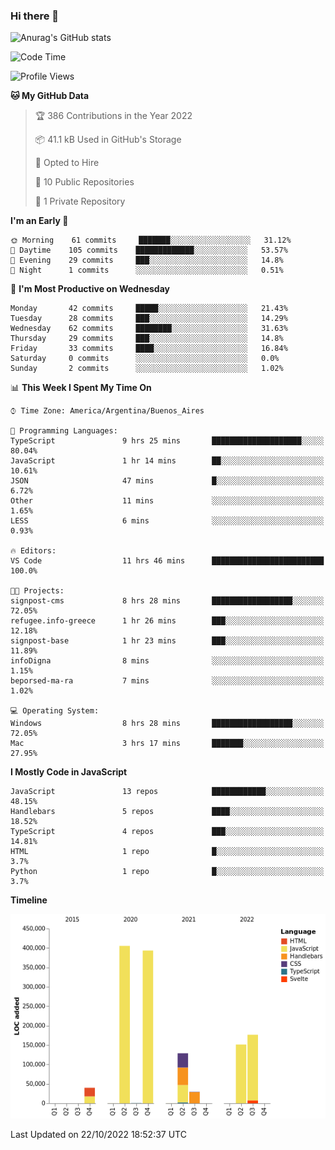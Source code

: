 ### Hi there 👋

![Anurag's GitHub stats](https://github-readme-stats.vercel.app/api?username=guiso92&count_private=true&show_icons=true&theme=dracula)

<!--START_SECTION:waka-->
![Code Time](http://img.shields.io/badge/Code%20Time-50%20hrs%2036%20mins-blue)

![Profile Views](http://img.shields.io/badge/Profile%20Views-6-blue)

**🐱 My GitHub Data** 

> 🏆 386 Contributions in the Year 2022
 > 
> 📦 41.1 kB Used in GitHub's Storage 
 > 
> 💼 Opted to Hire
 > 
> 📜 10 Public Repositories 
 > 
> 🔑 1 Private Repository 
 > 
**I'm an Early 🐤** 

```text
🌞 Morning    61 commits     ███████░░░░░░░░░░░░░░░░░░   31.12% 
🌆 Daytime    105 commits    █████████████░░░░░░░░░░░░   53.57% 
🌃 Evening    29 commits     ███░░░░░░░░░░░░░░░░░░░░░░   14.8% 
🌙 Night      1 commits      ░░░░░░░░░░░░░░░░░░░░░░░░░   0.51%

```
📅 **I'm Most Productive on Wednesday** 

```text
Monday       42 commits     █████░░░░░░░░░░░░░░░░░░░░   21.43% 
Tuesday      28 commits     ███░░░░░░░░░░░░░░░░░░░░░░   14.29% 
Wednesday    62 commits     ████████░░░░░░░░░░░░░░░░░   31.63% 
Thursday     29 commits     ███░░░░░░░░░░░░░░░░░░░░░░   14.8% 
Friday       33 commits     ████░░░░░░░░░░░░░░░░░░░░░   16.84% 
Saturday     0 commits      ░░░░░░░░░░░░░░░░░░░░░░░░░   0.0% 
Sunday       2 commits      ░░░░░░░░░░░░░░░░░░░░░░░░░   1.02%

```


📊 **This Week I Spent My Time On** 

```text
⌚︎ Time Zone: America/Argentina/Buenos_Aires

💬 Programming Languages: 
TypeScript               9 hrs 25 mins       ████████████████████░░░░░   80.04% 
JavaScript               1 hr 14 mins        ██░░░░░░░░░░░░░░░░░░░░░░░   10.61% 
JSON                     47 mins             █░░░░░░░░░░░░░░░░░░░░░░░░   6.72% 
Other                    11 mins             ░░░░░░░░░░░░░░░░░░░░░░░░░   1.65% 
LESS                     6 mins              ░░░░░░░░░░░░░░░░░░░░░░░░░   0.93%

🔥 Editors: 
VS Code                  11 hrs 46 mins      █████████████████████████   100.0%

🐱‍💻 Projects: 
signpost-cms             8 hrs 28 mins       ██████████████████░░░░░░░   72.05% 
refugee.info-greece      1 hr 26 mins        ███░░░░░░░░░░░░░░░░░░░░░░   12.18% 
signpost-base            1 hr 23 mins        ███░░░░░░░░░░░░░░░░░░░░░░   11.89% 
infoDigna                8 mins              ░░░░░░░░░░░░░░░░░░░░░░░░░   1.15% 
beporsed-ma-ra           7 mins              ░░░░░░░░░░░░░░░░░░░░░░░░░   1.02%

💻 Operating System: 
Windows                  8 hrs 28 mins       ██████████████████░░░░░░░   72.05% 
Mac                      3 hrs 17 mins       ███████░░░░░░░░░░░░░░░░░░   27.95%

```

**I Mostly Code in JavaScript** 

```text
JavaScript               13 repos            ████████████░░░░░░░░░░░░░   48.15% 
Handlebars               5 repos             ████░░░░░░░░░░░░░░░░░░░░░   18.52% 
TypeScript               4 repos             ███░░░░░░░░░░░░░░░░░░░░░░   14.81% 
HTML                     1 repo              █░░░░░░░░░░░░░░░░░░░░░░░░   3.7% 
Python                   1 repo              █░░░░░░░░░░░░░░░░░░░░░░░░   3.7%

```


**Timeline**

![Chart not found](https://raw.githubusercontent.com/Guiso92/Guiso92/main/charts/bar_graph.png) 


 Last Updated on 22/10/2022 18:52:37 UTC
<!--END_SECTION:waka-->
